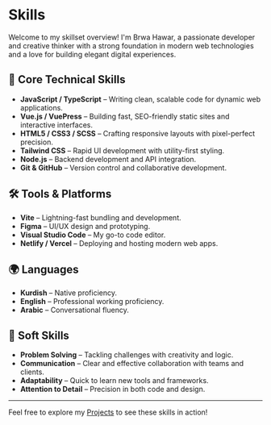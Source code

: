 # Skills

Welcome to my skillset overview! I'm Brwa Hawar, a passionate developer and creative thinker with a strong foundation in modern web technologies and a love for building elegant digital experiences.

## 🧠 Core Technical Skills

- **JavaScript / TypeScript** – Writing clean, scalable code for dynamic web applications.
- **Vue.js / VuePress** – Building fast, SEO-friendly static sites and interactive interfaces.
- **HTML5 / CSS3 / SCSS** – Crafting responsive layouts with pixel-perfect precision.
- **Tailwind CSS** – Rapid UI development with utility-first styling.
- **Node.js** – Backend development and API integration.
- **Git & GitHub** – Version control and collaborative development.

## 🛠 Tools & Platforms

- **Vite** – Lightning-fast bundling and development.
- **Figma** – UI/UX design and prototyping.
- **Visual Studio Code** – My go-to code editor.
- **Netlify / Vercel** – Deploying and hosting modern web apps.

## 🌍 Languages

- **Kurdish** – Native proficiency.
- **English** – Professional working proficiency.
- **Arabic** – Conversational fluency.

## 🚀 Soft Skills

- **Problem Solving** – Tackling challenges with creativity and logic.
- **Communication** – Clear and effective collaboration with teams and clients.
- **Adaptability** – Quick to learn new tools and frameworks.
- **Attention to Detail** – Precision in both code and design.

---

Feel free to explore my [Projects](../projects/) to see these skills in action!
